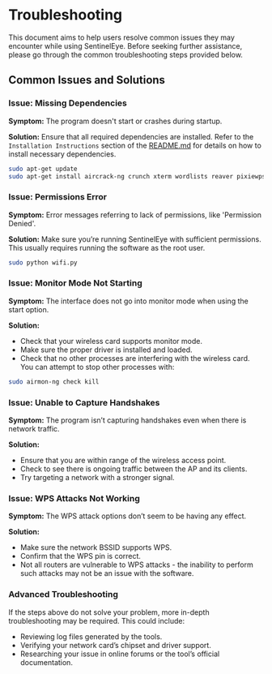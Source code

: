 # Troubleshooting

This document aims to help users resolve common issues they may encounter while using SentinelEye. Before seeking further assistance, please go through the common troubleshooting steps provided below.

## Common Issues and Solutions

### Issue: Missing Dependencies
**Symptom:**
The program doesn't start or crashes during startup.

**Solution:**
Ensure that all required dependencies are installed. Refer to the `Installation Instructions` section of the [README.md](README.md) for details on how to install necessary dependencies.

```bash
sudo apt-get update
sudo apt-get install aircrack-ng crunch xterm wordlists reaver pixiewps bully wifite bettercap wifipumpkin3
```
### Issue: Permissions Error

**Symptom:**
Error messages referring to lack of permissions, like 'Permission Denied'.

**Solution:**
Make sure you’re running SentinelEye with sufficient permissions. This usually requires running the software as the root user.

```bash
sudo python wifi.py
```
### Issue: Monitor Mode Not Starting
**Symptom:**
The interface does not go into monitor mode when using the start option.

**Solution:**
  - Check that your wireless card supports monitor mode.
  - Make sure the proper driver is installed and loaded.
  - Check that no other processes are interfering with the wireless card. You can attempt to stop other processes with:
```bash
sudo airmon-ng check kill
```

### Issue: Unable to Capture Handshakes
**Symptom:**
The program isn’t capturing handshakes even when there is network traffic.

**Solution:**
  - Ensure that you are within range of the wireless access point.
  - Check to see there is ongoing traffic between the AP and its clients.
  - Try targeting a network with a stronger signal.

### Issue: WPS Attacks Not Working
**Symptom:**
The WPS attack options don’t seem to be having any effect.

**Solution:**
  - Make sure the network BSSID supports WPS.
  - Confirm that the WPS pin is correct.
  - Not all routers are vulnerable to WPS attacks - the inability to perform such attacks may not be an issue with the software.

### Advanced Troubleshooting

If the steps above do not solve your problem, more in-depth troubleshooting may be required. This could include:

 - Reviewing log files generated by the tools.
 - Verifying your network card’s chipset and driver support.
 - Researching your issue in online forums or the tool’s official documentation.

